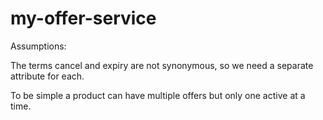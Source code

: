 # my-offer-service


Assumptions:

The terms cancel and expiry are not synonymous, so we need a separate attribute for each.

To be simple a product can have multiple offers but only one active at a time.

